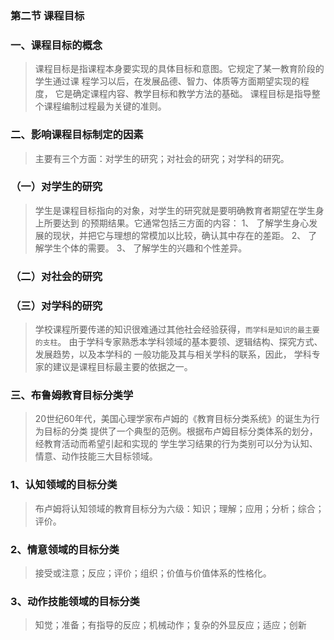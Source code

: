 ### 第二节 课程目标
### 一、课程目标的概念
>   课程目标是指课程本身要实现的具体目标和意图。它规定了某一教育阶段的学生通过课
程学习以后，在发展品德、智力、体质等方面期望实现的程度，
它是确定课程内容、教学目标和教学方法的基础。
课程目标是指导整个课程编制过程最为关键的准则。

### 二、影响课程目标制定的因素
>   主要有三个方面：对学生的研究；对社会的研究；对学科的研究。

### （一）对学生的研究
>   学生是课程目标指向的对象，对学生的研究就是要明确教育者期望在学生身上所要达到
的预期结果。它通常包括三方面的内容：
1、 了解学生身心发展的现状，并把它与理想的常模加以比较，确认其中存在的差距。
2、 了解学生个体的需要。
3、 了解学生的兴趣和个性差异。

### （二）对社会的研究
### （三）对学科的研究
>   学校课程所要传递的知识很难通过其他社会经验获得，`而学科是知识的最主要的支柱`。
由于学科专家熟悉本学科领域的基本要领、逻辑结构、探究方式、发展趋势，以及本学科的
一般功能及其与相关学科的联系，因此， 学科专家的建议是课程目标最主要的依据之一。

### 三、布鲁姆教育目标分类学
>   20世纪60年代，美国心理学家布卢姆的《教育目标分类系统》的诞生为行为目标的分类
提供了一个典型的范例。根据布卢姆目标分类体系的划分，经教育活动而希望引起和实现的
学生学习结果的行为类别可以分为认知、情意、动作技能三大目标领域。

### 1、认知领域的目标分类
>   布卢姆将认知领域的教育目标分为六级：知识；理解；应用；分析；综合；评价。

### 2、情意领域的目标分类
>   接受或注意；反应；评价；组织；价值与价值体系的性格化。

### 3、动作技能领域的目标分类
>   知觉；准备；有指导的反应；机械动作；复杂的外显反应；适应；创新
